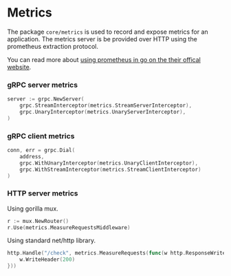 # Metrics
The package `core/metrics` is used to record and expose metrics for an application.
The metrics server is be provided over HTTP using the prometheus extraction protocol.

You can read more about [using prometheus in go on the their offical website](https://prometheus.io/docs/guides/go-application/).


### gRPC server metrics

```go
server := grpc.NewServer(
    grpc.StreamInterceptor(metrics.StreamServerInterceptor),
    grpc.UnaryInterceptor(metrics.UnaryServerInterceptor),
)
```

### gRPC client metrics

```go
conn, err = grpc.Dial(
    address,
    grpc.WithUnaryInterceptor(metrics.UnaryClientInterceptor),
    grpc.WithStreamInterceptor(metrics.StreamClientInterceptor)
)
```

### HTTP server metrics
Using gorilla mux.

```go
r := mux.NewRouter()
r.Use(metrics.MeasureRequestsMiddleware)
```

Using standard net/http library.

```go
http.Handle("/check", metrics.MeasureRequests(func(w http.ResponseWriter, r *http.Request) {
    w.WriteHeader(200)
}))
```
